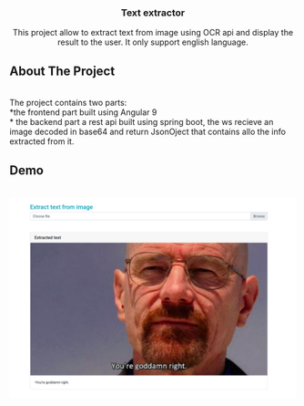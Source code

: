 <p align="center">
  <h3 align="center">Text extractor</h3>
 
  <p align="center">
   This project allow to extract text from image using OCR api and display the result to the user.
    It only support english language.
    <br />
  </p>
</p>

## About The Project

<br/>
The project contains two parts:
<br/>
*the frontend part  built using Angular 9
<br/>
* the backend part a rest api built using spring boot, the ws recieve an image decoded in base64 and return 
JsonOject that contains allo the info extracted from it.

## Demo

<br/>
 <a>    <img src="./demo.png" alt="Logo" >
 </a>
